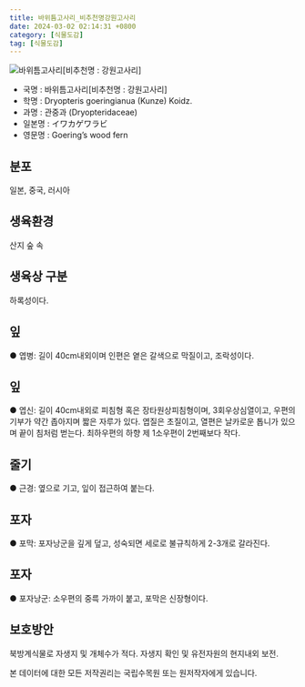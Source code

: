 ```yaml
---
title: 바위틈고사리_비추천명강원고사리
date: 2024-03-02 02:14:31 +0800
category: [식물도감]
tag: [식물도감]
---
```




![바위틈고사리[비추천명 : 강원고사리]](/fileUpload/plants/basic/Dryopteridaceae/Dryopteris/3568/1_th2.JPG)
- 국명 : 바위틈고사리[비추천명 : 강원고사리]
- 학명 : Dryopteris goeringianua (Kunze) Koidz.
- 과명 : 관중과 (Dryopteridaceae)
- 일본명 : イワカゲワラビ
- 영문명 : Goering’s wood fern


## 분포
일본, 중국, 러시아
## 생육환경
산지 숲 속
## 생육상 구분
하록성이다. 
## 잎
● 엽병: 길이 40cm내외이며 인편은 옅은 갈색으로 막질이고, 조락성이다. 
## 잎
● 엽신: 길이 40cm내외로 피침형 혹은 장타원상피침형이며, 3회우상심열이고, 우편의 기부가 약간 좁아지며 짧은 자루가 있다. 엽질은 초질이고, 열편은 날카로운 톱니가 있으며 끝이 침처럼 벋는다. 최하우편의 하향 제 1소우편이 2번째보다 작다. 
## 줄기
● 근경: 옆으로 기고, 잎이 접근하여 붙는다. 
## 포자
● 포막: 포자낭군을 깊게 덮고, 성숙되면 세로로 불규칙하게 2-3개로 갈라진다. 
## 포자
● 포자낭군: 소우편의 중륵 가까이 붙고, 포막은 신장형이다. 
## 보호방안
북방계식물로 자생지 및 개체수가 적다. 자생지 확인 및 유전자원의 현지내외 보전.






본 데이터에 대한 모든 저작권리는 국립수목원 또는 원저작자에게 있습니다.
